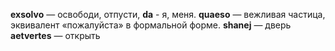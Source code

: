 **exsolvo** — освободи, отпусти, 
**da** - я, меня.
**quaeso** — вежливая частица, эквивалент «пожалуйста» в формальной форме.
**shanej** — дверь 
**aetvertes** — открыть

